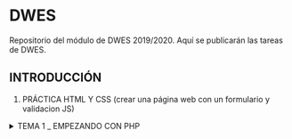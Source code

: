 # DWES
Repositorio del módulo de DWES 2019/2020. Aquí se publicarán las tareas de DWES.


## INTRODUCCIÓN

1. PRÁCTICA HTML Y CSS (crear una página web con un formulario y validacion JS)

<details>
<summary>TEMA 1 _ EMPEZANDO CON PHP</summary>
    * Variables y constantes
    * Paso de variables a través de formularios
    * Estructuras de control
    * Includes y páginas reiteradas
    * Funciones
    * Arrays
</details>